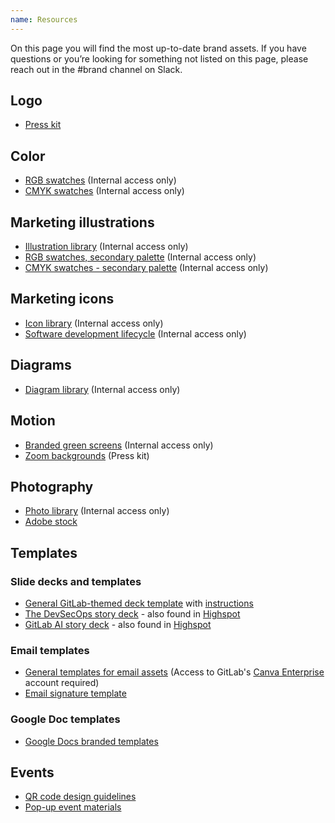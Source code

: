 ```yaml
---
name: Resources
---
```


On this page you will find the most up-to-date brand assets. If you have questions or you’re looking for something not listed on this page, please reach out in the #brand channel on Slack.

## Logo

- [Press kit](https://about.gitlab.com/press/press-kit/)

## Color

- [RGB swatches](https://gitlab.com/gitlab-com/marketing/brand-product-marketing/brand-product-marketing/brand-design/-/blob/e6e2bb24e899078935d1aeb0e65c226b6bf36a8b/brand/brand-assets/brand-color-palettes/gitlab-rgb.ase) (Internal access only)
- [CMYK swatches](https://gitlab.com/gitlab-com/marketing/brand-product-marketing/brand-product-marketing/brand-design/-/blob/e6e2bb24e899078935d1aeb0e65c226b6bf36a8b/brand/brand-assets/brand-color-palettes/gitlab-cmyk-pms.ase) (Internal access only)

## Marketing illustrations

- [Illustration library](https://gitlab.com/gitlab-com/marketing/corporate_marketing/corporate-marketing/-/tree/master/design/_resources/_designer-resources/assets/illustration-library) (Internal access only)
- [RGB swatches, secondary palette](https://gitlab.com/gitlab-com/marketing/corporate_marketing/corporate-marketing/-/blob/master/design/_resources/_designer-resources/color-palettes/gitlab-secondary-color-palette-hex-rgb.ase) (Internal access only)
- [CMYK swatches - secondary palette](https://gitlab.com/gitlab-com/marketing/corporate_marketing/corporate-marketing/-/blob/master/design/_resources/_designer-resources/color-palettes/gitlab-secondary-color-palette-pms-cmyk.ase) (Internal access only)

## Marketing icons

- [Icon library](https://gitlab.com/gitlab-com/marketing/corporate_marketing/corporate-marketing/-/tree/master/design/_resources/_designer-resources/assets/icon-library/marketing-icons) (Internal access only)
- [Software development lifecycle](https://gitlab.com/gitlab-com/marketing/corporate_marketing/corporate-marketing/-/tree/master/design/_resources/_designer-resources/assets/icon-library/software-development-lifecycle-icons) (Internal access only)

## Diagrams

- [Diagram library](https://gitlab.com/gitlab-com/marketing/corporate_marketing/corporate-marketing/-/tree/master/design/_resources/_designer-resources/assets/diagrams) (Internal access only)

## Motion

- [Branded green screens](https://drive.google.com/drive/folders/1Fv6_e_1dgSDE5N_KuMvtDM6gdNIUgRcT?usp=sharing) (Internal access only)
- [Zoom backgrounds](https://about.gitlab.com/press/press-kit/#green-screens) (Press kit)

## Photography

- [Photo library](https://drive.google.com/drive/folders/1VHErs-KSNX1FIIVgXJR3OmIzwU7M4E1M?usp=sharing) (Internal access only)
- [Adobe stock](https://stock.adobe.com/)

## Templates

### Slide decks and templates

- [General GitLab-themed deck template](https://docs.google.com/presentation/u/0/?ftv=1&folder=0AOhJP4sqUHDtUk9PVA&tgif=d) with [instructions](https://about.gitlab.com/handbook/tools-and-tips/#google-slides)
- [The DevSecOps story deck](https://docs.google.com/presentation/d/1PoHWLt4B69zpqnqoiAmQC5fdUkyI1wCes6E1B40gxWE/edit?usp=sharing) - also found in [Highspot](https://gitlab.highspot.com/items/637c654085763ccc861bd095)
- [GitLab AI story deck](https://docs.google.com/presentation/d/1EPIRwjol1H6fzZ8d5Iq86S6Hox3gH67SeQn2-UVOmps/edit?usp=sharing) - also found in [Highspot](https://gitlab.highspot.com/items/64595fd04d7a2c51bf9e2223?lfrm=srp.0)

### Email templates

- [General templates for email assets](https://www.canva.com/folder/FAFTVmFzaI0) (Access to GitLab's [Canva Enterprise](https://handbook.gitlab.com/handbook/marketing/brand-and-product-marketing/design/#canva-best-practices)  account required)
- [Email signature template](https://docs.google.com/document/d/1iSOYSi69R-OWqzn11GheH-IipmbhDwvc3PnVDxdHxRY/edit?usp=sharing)

### Google Doc templates

- [Google Docs branded templates](https://drive.google.com/drive/folders/1U97a05txXI29pGxjOtLiG4DW-zBMHAU5?usp=sharing)

## Events

- [QR code design guidelines](https://handbook.gitlab.com/handbook/marketing/events/#steps-to-generating-a-qr-code)
- [Pop-up event materials](https://gitlab.com/gitlab-com/marketing/corporate_marketing/corporate-marketing/-/tree/master/design/events-conferences/field-marketing-popup-events)
